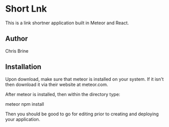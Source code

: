 # Short Lnk

This is a link shortner application built in Meteor and React.

## Author

Chris Brine

## Installation

Upon download, make sure that meteor is installed on your system. If it isn't then download it via their website at meteor.com.

After meteor is installed, then within the directory type:

meteor npm install

Then you should be good to go for editing prior to creating and deploying your application.
